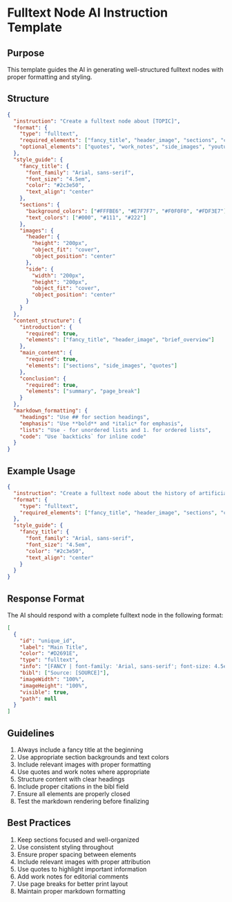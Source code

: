 # Fulltext Node AI Instruction Template

## Purpose

This template guides the AI in generating well-structured fulltext nodes with proper formatting and styling.

## Structure

```json
{
  "instruction": "Create a fulltext node about [TOPIC]",
  "format": {
    "type": "fulltext",
    "required_elements": ["fancy_title", "header_image", "sections", "content"],
    "optional_elements": ["quotes", "work_notes", "side_images", "youtube_videos", "page_breaks"]
  },
  "style_guide": {
    "fancy_title": {
      "font_family": "Arial, sans-serif",
      "font_size": "4.5em",
      "color": "#2c3e50",
      "text_align": "center"
    },
    "sections": {
      "background_colors": ["#FFFBE6", "#E7F7F7", "#F0F0F0", "#FDF3E7"],
      "text_colors": ["#000", "#111", "#222"]
    },
    "images": {
      "header": {
        "height": "200px",
        "object_fit": "cover",
        "object_position": "center"
      },
      "side": {
        "width": "200px",
        "height": "200px",
        "object_fit": "cover",
        "object_position": "center"
      }
    }
  },
  "content_structure": {
    "introduction": {
      "required": true,
      "elements": ["fancy_title", "header_image", "brief_overview"]
    },
    "main_content": {
      "required": true,
      "elements": ["sections", "side_images", "quotes"]
    },
    "conclusion": {
      "required": true,
      "elements": ["summary", "page_break"]
    }
  },
  "markdown_formatting": {
    "headings": "Use ## for section headings",
    "emphasis": "Use **bold** and *italic* for emphasis",
    "lists": "Use - for unordered lists and 1. for ordered lists",
    "code": "Use `backticks` for inline code"
  }
}
```

## Example Usage

```json
{
  "instruction": "Create a fulltext node about the history of artificial intelligence",
  "format": {
    "type": "fulltext",
    "required_elements": ["fancy_title", "header_image", "sections", "content"]
  },
  "style_guide": {
    "fancy_title": {
      "font_family": "Arial, sans-serif",
      "font_size": "4.5em",
      "color": "#2c3e50",
      "text_align": "center"
    }
  }
}
```

## Response Format

The AI should respond with a complete fulltext node in the following format:

```json
[
  {
    "id": "unique_id",
    "label": "Main Title",
    "color": "#D2691E",
    "type": "fulltext",
    "info": "[FANCY | font-family: 'Arial, sans-serif'; font-size: 4.5em; color: #2c3e50; text-align: center]\nMain Title\n[END FANCY]\n\n![Header|height: 200px; object-fit: 'cover'](https://vegvisr.imgix.net/HEADERIMG.png)\n\n[SECTION | background-color:'#FFFBE6'; color:'#000']\n## Introduction\n\nContent here...\n[END SECTION]\n\n...",
    "bibl": ["Source: [SOURCE]"],
    "imageWidth": "100%",
    "imageHeight": "100%",
    "visible": true,
    "path": null
  }
]
```

## Guidelines

1. Always include a fancy title at the beginning
2. Use appropriate section backgrounds and text colors
3. Include relevant images with proper formatting
4. Use quotes and work notes where appropriate
5. Structure content with clear headings
6. Include proper citations in the bibl field
7. Ensure all elements are properly closed
8. Test the markdown rendering before finalizing

## Best Practices

1. Keep sections focused and well-organized
2. Use consistent styling throughout
3. Ensure proper spacing between elements
4. Include relevant images with proper attribution
5. Use quotes to highlight important information
6. Add work notes for editorial comments
7. Use page breaks for better print layout
8. Maintain proper markdown formatting
